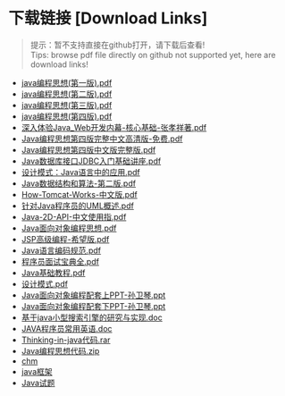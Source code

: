 # 下载链接 [Download Links]

> 提示：暂不支持直接在github打开，请下载后查看!<br>
> Tips: browse pdf file directly on github not supported yet, here are download links!

- [java编程思想(第一版).pdf](https://github.com/johnnynode/ebook-java/raw/master/java编程思想(第一版).pdf)
- [java编程思想(第二版).pdf](https://github.com/johnnynode/ebook-java/raw/master/java编程思想(第二版).pdf)
- [java编程思想(第三版).pdf](https://github.com/johnnynode/ebook-java/raw/master/java编程思想(第三版).pdf)
- [java编程思想(第四版).pdf](https://github.com/johnnynode/ebook-java/raw/master/java编程思想(第四版).pdf)
- [深入体验Java_Web开发内幕-核心基础-张孝祥著.pdf](https://github.com/johnnynode/ebook-java/raw/master/深入体验Java_Web开发内幕-核心基础-张孝祥著.pdf)
- [Java编程思想第四版完整中文高清版-免费.pdf](https://github.com/johnnynode/ebook-java/raw/master/Java编程思想第四版完整中文高清版-免费.pdf)
- [Java编程思想第四版中文版完整版.pdf](https://github.com/johnnynode/ebook-java/raw/master/Java编程思想第四版中文版完整版.pdf)
- [Java数据库接口JDBC入门基础讲座.pdf](https://github.com/johnnynode/ebook-java/raw/master/Java数据库接口JDBC入门基础讲座.pdf)
- [设计模式：Java语言中的应用.pdf](https://github.com/johnnynode/ebook-java/raw/master/设计模式：Java语言中的应用.pdf)
- [Java数据结构和算法-第二版.pdf](https://github.com/johnnynode/ebook-java/raw/master/Java数据结构和算法-第二版.pdf)
- [How-Tomcat-Works-中文版.pdf](https://github.com/johnnynode/ebook-java/raw/master/How-Tomcat-Works-中文版.pdf)
- [针对Java程序员的UML概述.pdf](https://github.com/johnnynode/ebook-java/raw/master/针对Java程序员的UML概述.pdf)
- [Java-2D-API-中文使用指.pdf](https://github.com/johnnynode/ebook-java/raw/master/Java-2D-API-中文使用指.pdf)
- [Java面向对象编程思想.pdf](https://github.com/johnnynode/ebook-java/raw/master/Java面向对象编程思想.pdf)
- [JSP高级编程-希望版.pdf](https://github.com/johnnynode/ebook-java/raw/master/JSP高级编程-希望版.pdf)
- [Java语言编码规范.pdf](https://github.com/johnnynode/ebook-java/raw/master/Java语言编码规范.pdf)
- [程序员面试宝典全.pdf](https://github.com/johnnynode/ebook-java/raw/master/程序员面试宝典全.pdf)
- [Java基础教程.pdf](https://github.com/johnnynode/ebook-java/raw/master/Java基础教程.pdf)
- [设计模式.pdf](https://github.com/johnnynode/ebook-java/raw/master/设计模式.pdf)
- [Java面向对象编程配套上PPT-孙卫琴.ppt](https://github.com/johnnynode/ebook-java/raw/master/Java面向对象编程配套上PPT-孙卫琴.ppt)
- [Java面向对象编程配套下PPT-孙卫琴.ppt](https://github.com/johnnynode/ebook-java/raw/master/Java面向对象编程配套下PPT-孙卫琴.ppt)
- [基于java小型搜索引擎的研究与实现.doc](https://github.com/johnnynode/ebook-java/raw/master/基于java小型搜索引擎的研究与实现.doc)
- [JAVA程序员常用英语.doc](https://github.com/johnnynode/ebook-java/raw/master/JAVA程序员常用英语.doc)
- [Thinking-in-java代码.rar](https://github.com/johnnynode/ebook-java/raw/master/Thinking-in-java代码.rar)
- [Java编程思想代码.zip](https://github.com/johnnynode/ebook-java/raw/master/Java编程思想代码.zip)
- [chm](https://github.com/johnnynode/ebook-java/raw/master/chm/)
- [java框架](https://github.com/johnnynode/ebook-java/raw/master/java框架/)
- [Java试题](https://github.com/johnnynode/ebook-java/raw/master/Java试题/)
